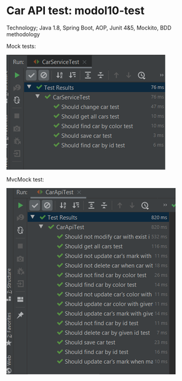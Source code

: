 # Car API test: modol10-test

Technology;
Java 1.8,
Spring Boot,
AOP, 
Junit 4&5,
Mockito,
BDD methodology

Mock tests:

![img](https://github.com/Iwona007/modol10-test/blob/master/src/main/resources/img/test-mock.PNG)

MvcMock test:

![img](https://github.com/Iwona007/modol10-test/blob/master/src/main/resources/img/test-mvcMock.PNG)
